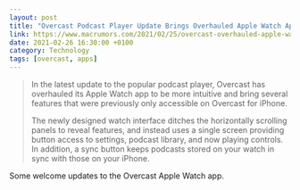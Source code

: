 ```yaml
--- 
layout: post 
title: "Overcast Podcast Player Update Brings Overhauled Apple Watch App" 
link: https://www.macrumors.com/2021/02/25/overcast-overhauled-apple-watch-app/
date: 2021-02-26 16:30:00 +0100 
category: Technology 
tags: [overcast, apps] 
--- 
```


>In the latest update to the popular podcast player, Overcast has overhauled its Apple Watch app to be more intuitive and bring several features that were previously only accessible on Overcast for iPhone.
>
>The newly designed watch interface ditches the horizontally scrolling panels to reveal features, and instead uses a single screen providing button access to settings, podcast library, and now playing controls. In addition, a sync button keeps podcasts stored on your watch in sync with those on your ‌iPhone‌.

Some welcome updates to the Overcast Apple Watch app.